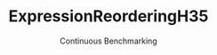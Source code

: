 ---
layout: docu
title: ExpressionReorderingH35
subtitle: Continuous Benchmarking
selected: Expression_Reordering
expanded: Benchmarking
benchmark: /individual_results/ExpressionReorderingH35.html
---